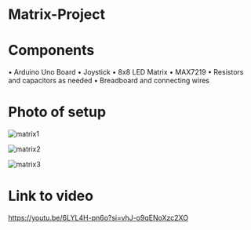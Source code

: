 # Matrix-Project

# Components
• Arduino Uno Board
• Joystick
• 8x8 LED Matrix
• MAX7219
• Resistors and capacitors as needed
• Breadboard and connecting wires

# Photo of setup

![matrix1](https://github.com/Ramona23serban/Matrix-Project/assets/116956079/40b9097c-e88c-42d6-935b-1fad8f04a0ca)


![matrix2](https://github.com/Ramona23serban/Matrix-Project/assets/116956079/ff953f45-0a63-4ec6-906c-00ee8d188380)

![matrix3](https://github.com/Ramona23serban/Matrix-Project/assets/116956079/dc3f02f1-a5ef-4ab5-a19e-cd68a137dd19)

# Link to video
https://youtu.be/6LYL4H-pn6o?si=vhJ-o9qENoXzc2XO
